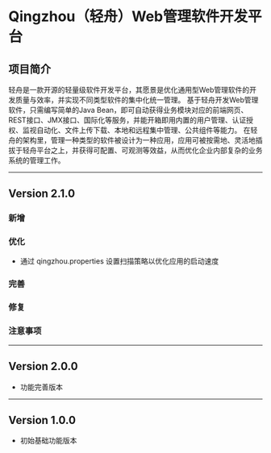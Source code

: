 # Qingzhou（轻舟）Web管理软件开发平台

## 项目简介

轻舟是一款开源的轻量级软件开发平台，其愿景是优化通用型Web管理软件的开发质量与效率，并实现不同类型软件的集中化统一管理。
基于轻舟开发Web管理软件，只需编写简单的Java
Bean，即可自动获得业务模块对应的前端网页、REST接口、JMX接口、国际化等服务，并能开箱即用内置的用户管理、认证授权、监视自动化、文件上传下载、本地和远程集中管理、公共组件等能力。
在轻舟的架构里，管理一种类型的软件被设计为一种应用，应用可被按需地、灵活地插拔于轻舟平台之上，并获得可配置、可观测等效益，从而优化企业内部复杂的业务系统的管理工作。

---

## Version 2.1.0

### 新增

### 优化

- 通过 qingzhou.properties 设置扫描策略以优化应用的启动速度

### 完善

### 修复

### 注意事项

---

## Version 2.0.0

- 功能完善版本

---

## Version 1.0.0

- 初始基础功能版本

